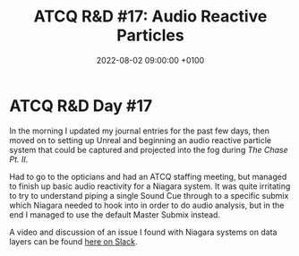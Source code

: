 ﻿---
layout: post 
title:  "ATCQ R&D #17: Audio Reactive Particles"
date:   2022-08-02 09:00:00 +0100 
categories: [unreal, atcq, niagara]
---

# ATCQ R&D Day #17

In the morning I updated my journal entries for the past few days, then moved on to setting up Unreal and beginning an audio reactive particle system that could be captured and projected into the fog during _The Chase Pt. II_. 

Had to go to the opticians and had an ATCQ staffing meeting, but managed to finish up basic audio reactivity for a Niagara system. It was quite irritating to try to understand piping a single Sound Cue through to a specific submix which Niagara needed to hook into in order to do audio analysis, but in the end I managed to use the default Master Submix instead.

A video and discussion of an issue I found with Niagara systems on data layers can be found [here on Slack](https://marshmallowlf.slack.com/archives/C03N2042J9J/p1659461689204829).


